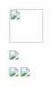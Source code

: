 <img src="https://noticon-static.tammolo.com/dgggcrkxq/image/upload/v1651566999/noticon/xgnjqiiapirbz9ixdiol.gif" width="60"/>

<a href="https://iseulgizzz.oopy.io"><img src="https://img.shields.io/badge/Resume-018EF5?style=flat-square&logo=About.me&logoColor=white&link=https://iseulgizzz.oopy.io"/></a>

<p><a href="https://iseulgi.notion.site/19ed48d421504902941bb050bc33257c"><img src="https://img.shields.io/badge/Tech diary-A9BCF5?style=flat-square&logo=GitHub Sponsors&logoColor=white&link=https://iseulgi.notion.site/19ed48d421504902941bb050bc33257c"/></a>
<a href="mailto:iseulgizzz@gmail.com"><img src="https://img.shields.io/badge/Gmail-D0A9F5?style=flat-square&logo=Gmail&logoColor=white&link=mailto:iseulgizzz@gmail.com"/></a></p>

<!--
**sssseulg2/sssseulg2** is a ✨ _special_ ✨ repository because its `README.md` (this file) appears on your GitHub profile.

Here are some ideas to get you started:

- 🔭 I’m currently working on ...
- 🌱 I’m currently learning ...
- 👯 I’m looking to collaborate on ...
- 🤔 I’m looking for help with ...
- 💬 Ask me about ...
- 📫 How to reach me: ...
- 😄 Pronouns: ...
- ⚡ Fun fact: ...
-->
